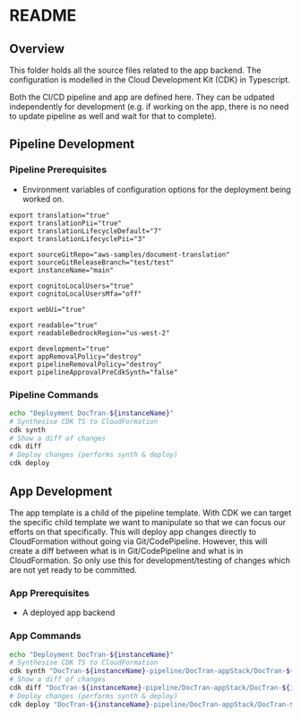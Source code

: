 # README

## Overview

This folder holds all the source files related to the app backend. The configuration is modelled in the Cloud Development Kit (CDK) in Typescript.

Both the CI/CD pipeline and app are defined here. They can be udpated independently for development (e.g. if working on the app, there is no need to update pipeline as well and wait for that to complete).

## Pipeline Development

### Pipeline Prerequisites

- Environment variables of configuration options for the deployment being worked on.

```shell
export translation="true"
export translationPii="true"
export translationLifecycleDefault="7"
export translationLifecyclePii="3"

export sourceGitRepo="aws-samples/document-translation"
export sourceGitReleaseBranch="test/test"
export instanceName="main"

export cognitoLocalUsers="true"
export cognitoLocalUsersMfa="off"

export webUi="true"

export readable="true"
export readableBedrockRegion="us-west-2"

export development="true"
export appRemovalPolicy="destroy"
export pipelineRemovalPolicy="destroy"
export pipelineApprovalPreCdkSynth="false"
```

### Pipeline Commands

```sh
echo "Deployment DocTran-${instanceName}"
# Synthesise CDK TS to CloudFormation
cdk synth
# Show a diff of changes
cdk diff
# Deploy changes (performs synth & deploy)
cdk deploy
```

## App Development

The app template is a child of the pipeline template. With CDK we can target the specific child template we want to manipulate so that we can focus our efforts on that specifically. This will deploy app changes directly to CloudFormation without going via Git/CodePipeline. However, this will create a diff between what is in Git/CodePipeline and what is in CloudFormation. So only use this for development/testing of changes which are not yet ready to be committed.

### App Prerequisites

- A deployed app backend

### App Commands

```sh
echo "Deployment DocTran-${instanceName}"
# Synthesise CDK TS to CloudFormation
cdk synth "DocTran-${instanceName}-pipeline/DocTran-appStack/DocTran-${instanceName}-app" -a 'npx ts-node ./bin/doctran.ts'
# Show a diff of changes
cdk diff "DocTran-${instanceName}-pipeline/DocTran-appStack/DocTran-${instanceName}-app" -a 'npx ts-node ./bin/doctran.ts'
# Deploy changes (performs synth & deploy)
cdk deploy "DocTran-${instanceName}-pipeline/DocTran-appStack/DocTran-${instanceName}-app" -a 'npx ts-node ./bin/doctran.ts'
```
